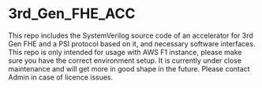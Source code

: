 # 3rd_Gen_FHE_ACC
This repo includes the SystemVerilog source code of an accelerator for 3rd Gen FHE and a PSI protocol based on it, and necessary software interfaces.
This repo is only intended for usage with AWS F1 instance, please make sure you have the correct environment setup.
It is currently under close maintenance and will get more in good shape in the future. 
Please contact Admin in case of licence issues.
